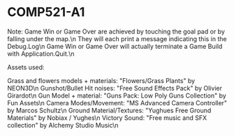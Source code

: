 # COMP521-A1

Note: Game Win or Game Over are achieved by touching the goal pad or by falling under the map.\n
They will each print a message indicating this in the Debug.Log\n
Game Win or Game Over will actually terminate a Game Build with Application.Quit.\n

Assets used:

Grass and flowers models + materials: "Flowers/Grass Plants" by NEON3D\n
Gunshot/Bullet Hit noises: "Free Sound Effects Pack" by Olivier Girardot\n
Gun Model + material: "Guns Pack: Low Poly Guns Collection" by Fun Assets\n
Camera Modes/Movement: "MS Advanced Camera Controller" by Marcos Schultz\n
Ground Material/Textures: "Yughues Free Ground Materials" by Nobiax / Yughes\n
Victory Sound: "Free music and SFX collection" by Alchemy Studio Music\n